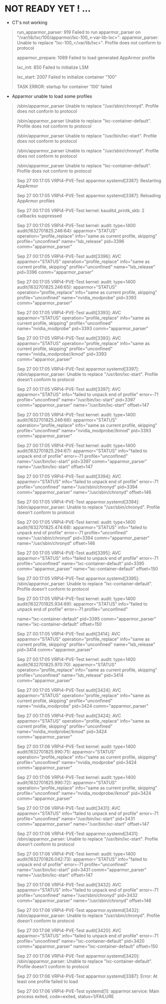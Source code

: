 # NOT READY YET ! ...

- CT's not working
> run_apparmor_parser: 919 Failed to run apparmor_parser on "/var/lib/lxc/100/apparmor/lxc-100_<-var-lib-lxc>": apparmor_parser: Unable to replace "lxc-100_</var/lib/lxc>".  Profile does not conform to protocol
> 
> apparmor_prepare: 1089 Failed to load generated AppArmor profile
> 
> lxc_init: 850 Failed to initialize LSM
> 
> lxc_start: 2007 Failed to initialize container "100"
> 
> TASK ERROR: startup for container '100' failed


- Apparmor unable to load some profiles
> /sbin/apparmor_parser	 Unable to replace "/usr/sbin/chronyd".  Profile does not conform to protocol
> 
> /sbin/apparmor_parser	 Unable to replace "lxc-container-default".  Profile does not conform to protocol
> 
> /sbin/apparmor_parser	 Unable to replace "/usr/bin/lxc-start".  Profile does not conform to protocol
> 
> /sbin/apparmor_parser	 Unable to replace "/usr/sbin/chronyd".  Profile does not conform to protocol
> 
> /sbin/apparmor_parser	 Unable to replace "lxc-container-default".  Profile does not conform to protocol


> Sep 27 00:17:05 VRPi4-PVE-Test apparmor.systemd[3387]: Restarting AppArmor
> 
> Sep 27 00:17:05 VRPi4-PVE-Test apparmor.systemd[3387]: Reloading AppArmor profiles
> 
> Sep 27 00:17:05 VRPi4-PVE-Test kernel: kauditd_printk_skb: 2 callbacks suppressed
> 
> Sep 27 00:17:05 VRPi4-PVE-Test kernel: audit: type=1400 audit(1632701825.246:64): apparmor="STATUS" operation="profile_replace" info="same as current profile, skipping" profile="unconfined" name="lsb_release" pid=3396 comm="apparmor_parser"
> 
> Sep 27 00:17:05 VRPi4-PVE-Test audit[3396]: AVC apparmor="STATUS" operation="profile_replace" info="same as current profile, skipping" profile="unconfined" name="lsb_release" pid=3396 comm="apparmor_parser"
> 
> Sep 27 00:17:05 VRPi4-PVE-Test kernel: audit: type=1400 audit(1632701825.246:65): apparmor="STATUS" operation="profile_replace" info="same as current profile, skipping" profile="unconfined" name="nvidia_modprobe" pid=3393 comm="apparmor_parser"
> 
> Sep 27 00:17:05 VRPi4-PVE-Test audit[3393]: AVC apparmor="STATUS" operation="profile_replace" info="same as current profile, skipping" profile="unconfined" name="nvidia_modprobe" pid=3393 comm="apparmor_parser"
> 
> Sep 27 00:17:05 VRPi4-PVE-Test audit[3393]: AVC apparmor="STATUS" operation="profile_replace" info="same as current profile, skipping" profile="unconfined" name="nvidia_modprobe//kmod" pid=3393 comm="apparmor_parser"
> 
> Sep 27 00:17:05 VRPi4-PVE-Test apparmor.systemd[3397]: /sbin/apparmor_parser: Unable to replace "/usr/bin/lxc-start".  Profile doesn't conform to protocol
> 
> Sep 27 00:17:05 VRPi4-PVE-Test audit[3397]: AVC apparmor="STATUS" info="failed to unpack end of profile" error=-71 profile="unconfined" name="/usr/bin/lxc-start" pid=3397 comm="apparmor_parser" name="/usr/bin/lxc-start" offset=147
> 
> Sep 27 00:17:05 VRPi4-PVE-Test kernel: audit: type=1400 audit(1632701825.246:66): apparmor="STATUS" operation="profile_replace" info="same as current profile, skipping" profile="unconfined" name="nvidia_modprobe//kmod" pid=3393 comm="apparmor_parser"
> 
> Sep 27 00:17:05 VRPi4-PVE-Test kernel: audit: type=1400 audit(1632701825.294:67): apparmor="STATUS" info="failed to unpack end of profile" error=-71 profile="unconfined" name="/usr/bin/lxc-start" pid=3397 comm="apparmor_parser" name="/usr/bin/lxc-start" offset=147
> 
> Sep 27 00:17:05 VRPi4-PVE-Test audit[3394]: AVC apparmor="STATUS" info="failed to unpack end of profile" error=-71 profile="unconfined" name="/usr/sbin/chronyd" pid=3394 comm="apparmor_parser" name="/usr/sbin/chronyd" offset=146
> 
> Sep 27 00:17:05 VRPi4-PVE-Test apparmor.systemd[3394]: /sbin/apparmor_parser: Unable to replace "/usr/sbin/chronyd".  Profile doesn't conform to protocol
> 
> Sep 27 00:17:05 VRPi4-PVE-Test kernel: audit: type=1400 audit(1632701825.474:68): apparmor="STATUS" info="failed to unpack end of profile" error=-71 profile="unconfined" name="/usr/sbin/chronyd" pid=3394 comm="apparmor_parser" name="/usr/sbin/chronyd" offset=146
> 
> Sep 27 00:17:05 VRPi4-PVE-Test audit[3395]: AVC apparmor="STATUS" info="failed to unpack end of profile" error=-71 profile="unconfined" name="lxc-container-default" pid=3395 comm="apparmor_parser" name="lxc-container-default" offset=150
> 
> Sep 27 00:17:05 VRPi4-PVE-Test apparmor.systemd[3395]: /sbin/apparmor_parser: Unable to replace "lxc-container-default".  Profile doesn't conform to protocol
> 
> Sep 27 00:17:05 VRPi4-PVE-Test kernel: audit: type=1400 audit(1632701825.934:69): apparmor="STATUS" info="failed to unpack end of profile" error=-71 profile="unconfined"
> 
> name="lxc-container-default" pid=3395 comm="apparmor_parser" name="lxc-container-default" offset=150
> 
> Sep 27 00:17:05 VRPi4-PVE-Test audit[3414]: AVC apparmor="STATUS" operation="profile_replace" info="same as current profile, skipping" profile="unconfined" name="lsb_release" pid=3414 comm="apparmor_parser"
> 
> Sep 27 00:17:05 VRPi4-PVE-Test kernel: audit: type=1400 audit(1632701825.970:70): apparmor="STATUS" operation="profile_replace" info="same as current profile, skipping" profile="unconfined" name="lsb_release" pid=3414 comm="apparmor_parser"
> 
> Sep 27 00:17:05 VRPi4-PVE-Test audit[3424]: AVC apparmor="STATUS" operation="profile_replace" info="same as current profile, skipping" profile="unconfined" name="nvidia_modprobe" pid=3424 comm="apparmor_parser"
> 
> Sep 27 00:17:05 VRPi4-PVE-Test audit[3424]: AVC apparmor="STATUS" operation="profile_replace" info="same as current profile, skipping" profile="unconfined" name="nvidia_modprobe//kmod" pid=3424 comm="apparmor_parser"
> 
> Sep 27 00:17:06 VRPi4-PVE-Test kernel: audit: type=1400 audit(1632701825.990:71): apparmor="STATUS" operation="profile_replace" info="same as current profile, skipping" profile="unconfined" name="nvidia_modprobe" pid=3424 comm="apparmor_parser"
> 
> Sep 27 00:17:06 VRPi4-PVE-Test kernel: audit: type=1400 audit(1632701825.990:72): apparmor="STATUS" operation="profile_replace" info="same as current profile, skipping" profile="unconfined" name="nvidia_modprobe//kmod" pid=3424 comm="apparmor_parser"
> 
> Sep 27 00:17:06 VRPi4-PVE-Test audit[3431]: AVC apparmor="STATUS" info="failed to unpack end of profile" error=-71 profile="unconfined" name="/usr/bin/lxc-start" pid=3431 comm="apparmor_parser" name="/usr/bin/lxc-start" offset=147
> 
> Sep 27 00:17:06 VRPi4-PVE-Test apparmor.systemd[3431]: /sbin/apparmor_parser: Unable to replace "/usr/bin/lxc-start".  Profile doesn't conform to protocol
> 
> Sep 27 00:17:06 VRPi4-PVE-Test kernel: audit: type=1400 audit(1632701826.042:73): apparmor="STATUS" info="failed to unpack end of profile" error=-71 profile="unconfined" name="/usr/bin/lxc-start" pid=3431 comm="apparmor_parser" name="/usr/bin/lxc-start" offset=147
> 
> Sep 27 00:17:06 VRPi4-PVE-Test audit[3432]: AVC apparmor="STATUS" info="failed to unpack end of profile" error=-71 profile="unconfined" name="/usr/sbin/chronyd" pid=3432 comm="apparmor_parser" name="/usr/sbin/chronyd" offset=146
> 
> Sep 27 00:17:06 VRPi4-PVE-Test apparmor.systemd[3432]: /sbin/apparmor_parser: Unable to replace "/usr/sbin/chronyd".  Profile doesn't conform to protocol
> 
> Sep 27 00:17:06 VRPi4-PVE-Test audit[3420]: AVC apparmor="STATUS" info="failed to unpack end of profile" error=-71 profile="unconfined" name="lxc-container-default" pid=3420 comm="apparmor_parser" name="lxc-container-default" offset=150
> 
> Sep 27 00:17:06 VRPi4-PVE-Test apparmor.systemd[3420]: /sbin/apparmor_parser: Unable to replace "lxc-container-default".  Profile doesn't conform to protocol
> 
> Sep 27 00:17:06 VRPi4-PVE-Test apparmor.systemd[3387]: Error: At least one profile failed to load
> 
> Sep 27 00:17:06 VRPi4-PVE-Test systemd[1]: apparmor.service: Main process exited, code=exited, status=1/FAILURE
>

